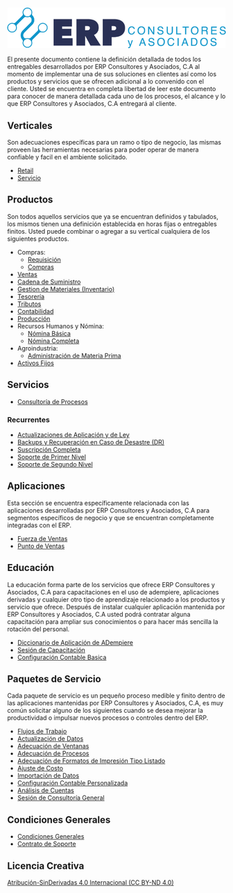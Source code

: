 ![Logo](docs/assets/erp_h.png)

El presente documento contiene la definición detallada de todos los entregables desarrollados por ERP Consultores y Asociados, C.A al momento de implementar una de sus soluciones en clientes así como los productos y servicios que se ofrecen adicional a lo convenido con el cliente. Usted se encuentra en completa libertad de leer este documento para conocer de manera detallada cada uno de los procesos, el alcance y lo que ERP Consultores y Asociados, C.A entregará al cliente.

## Verticales
Son adecuaciones específicas para un ramo o tipo de negocio, las mismas proveen las herramientas necesarias para poder operar de manera confiable y facil en el ambiente solicitado.

- [Retail](docs/verticals/retail.md)
- [Servicio](docs/verticals/service.md)

## Productos
Son todos aquellos servicios que ya se encuentran definidos y tabulados, los mismos tienen una definición establecida en horas fijas o entregables finitos. Usted puede combinar o agregar a su vertical cualquiera de los siguientes productos.

- Compras:
  - [Requisición](docs/products/requisition-process.md)
  - [Compras](docs/products/requisition-to-invoice.md)
- [Ventas](docs/products/quote-to-invoice.md)
- [Cadena de Suministro](docs/products/supply-chain-management.md)
- [Gestion de Materiales (Inventario)](docs/products/material-management.md)
- [Tesorería](docs/products/open-items-management.md)
- [Tributos](docs/products/tributes.md)
- [Contabilidad](docs/products/performance-analysis.md)
- [Producción](docs/products/production-express.md)
- Recursos Humanos y Nómina:
  - [Nómina Básica](docs/products/human-resource-and-payroll-express.md)
  - [Nómina Completa](docs/products/human-resource-and-payroll.md)
- Agroindustria:
  - [Administración de Materia Prima](docs/products/raw-material-management.md)
- [Activos Fijos](docs/products/fixed-asset.md)

## Servicios
- [Consultoría de Procesos](docs/services/process-consulting.md)
### Recurrentes
- [Actualizaciones de Aplicación y de Ley](docs/services/recurring/subscription-updates.md)
- [Backups y Recuperación en Caso de Desastre (DR)](docs/services/recurring/subscription-backups-and-disaster-recovery.md)
- [Suscripción Completa](docs/services/recurring/subscription-full.md)
- [Soporte de Primer Nivel](docs/services/recurring/support-first-tier.md)
- [Soporte de Segundo Nivel](docs/services/recurring/support-second-tier.md)

## Aplicaciones
Esta sección se encuentra específicamente relacionada con las aplicaciones desarrolladas por ERP Consultores y Asociados, C.A para segmentos específicos de negocio y que se encuentran completamente integradas con el ERP.

- [Fuerza de Ventas](docs/apps/sales-force.md)
- [Punto de Ventas](docs/apps/pos.md)

## Educación
La educación forma parte de los servicios que ofrece ERP Consultores y Asociados, C.A para capacitaciones en el uso de adempiere, aplicaciones derivadas y cualquier otro tipo de aprendizaje relacionado a los productos y servicio que ofrece. Después de instalar cualquier aplicación mantenida por ERP Consultores y Asociados, C.A usted podrá contratar alguna capacitación para ampliar sus conocimientos o para hacer más sencilla la rotación del personal.

- [Diccionario de Aplicación de ADempiere](docs/apps/adempiere-application-dictionary.md)
- [Sesión de Capacitación](docs/learning/training-session.md)
- [Configuración Contable Basica](docs/learning/account-training.md)

## Paquetes de Servicio
Cada paquete de servicio es un pequeño proceso medible y finito dentro de las aplicaciones mantenidas por ERP Consultores y Asociados, C.A, es muy común solicitar alguno de los siguientes cuando se desea mejorar la productividad o impulsar nuevos procesos o controles dentro del ERP.

- [Flujos de Trabajo](docs/packages/workflows.md)
- [Actualización de Datos](docs/packages/data-batch-update.md)
- [Adecuación de Ventanas](docs/packages/window-customization.md)
- [Adecuación de Procesos](docs/packages/process-customization.md)
- [Adecuación de Formatos de Impresión Tipo Listado](docs/packages/report-customization.md)
- [Ajuste de Costo](docs/packages/cost-adjustment.md)
- [Importación de Datos](docs/packages/data-import.md)
- [Configuración Contable Personalizada](docs/packages/custom-accounting-setup.md)
- [Análisis de Cuentas](docs/packages/accounting-analysis.md)
- [Sesión de Consultoría General](docs/packages/general-consulting-session.md)

## Condiciones Generales
- [Condiciones Generales](docs/conditions.md)
- [Contrato de Soporte](docs/agreement-support.md)

## Licencia Creativa
[Atribución-SinDerivadas 4.0 Internacional (CC BY-ND 4.0)](https://creativecommons.org/licenses/by-nd/4.0/deed.es)
